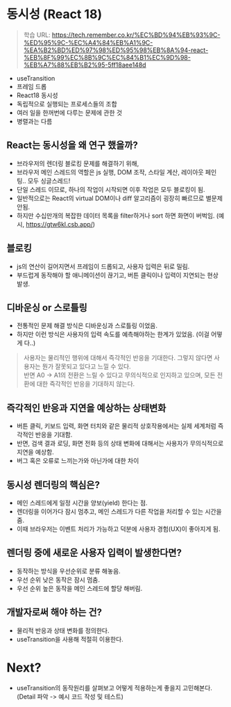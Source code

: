 # 동시성 (React 18)
> 학습 URL: https://tech.remember.co.kr/%EC%BD%94%EB%93%9C-%ED%95%9C-%EC%A4%84%EB%A1%9C-%EA%B2%BD%ED%97%98%ED%95%98%EB%8A%94-react-%EB%8F%99%EC%8B%9C%EC%84%B1%EC%9D%98-%EB%A7%88%EB%B2%95-5ff18aee148d

- useTransition
- 프레임 드롭
- React18 동시성
- 독립적으로 실행되는 프로세스들의 조합
- 여러 일을 한꺼번에 다루는 문제에 관한 것
- 병렬과는 다름

## React는 동시성을 왜 연구 했을까?
- 브라우저의 렌더링 블로킹 문제를 해결하기 위해,
- 브라우저 메인 스레드의 역할은 js 실행, DOM 조작, 스타일 계산, 레이아웃 페인팅.. 모두 싱글스레드!
- 단일 스레드 이므로, 하나의 작업이 시작되면 이후 작업은 모두 블로킹이 됨.
- 일반적으로는 React의 virtual DOM이나 diff 알고리즘이 굉장히 빠르므로 별문제 안됨.
- 하지만 수십만개의 복잡한 데이터 목록을 filter하거나 sort 하면 화면이 버벅임. (예시, https://gtw6kl.csb.app/)

## 블로킹
- js의 연산이 길어지면서 프레임이 드롭되고, 사용자 입력은 뒤로 밀림.
- 부드럽게 동작해야 할 애니메이션이 끊기고, 버튼 클릭이나 입력이 지연되는 현상 발생.

## 디바운싱 or 스로틀링
- 전통적인 문제 해결 방식은 디바운싱과 스로틀링 이었음.
- 하지만 이런 방식은 사용자의 입력 속도를 예측해야하는 한계가 있었음. (이걸 어떻게 다..)

>사용자는 물리적인 행위에 대해서 즉각적인 반응을 기대한다. 그렇지 않다면 사용자는 뭔가 잘못되고 있다고 느낄 수 있다. <br />
>반면 A0 -> A1의 전환은 느릴 수 있다고 무의식적으로 인지하고 있으며, 모든 전환에 대한 즉각적인 반응을 기대하지 않는다.

## 즉각적인 반응과 지연을 예상하는 상태변화
- 버튼 클릭, 키보드 입력, 화면 터치와 같은 물리적 상호작용에서는 실제 세계처럼 즉각적인 반응을 기대함.
- 반면, 검색 결과 로딩, 화면 전화 등의 상태 변화에 대해서는 사용자가 무의식적으로 지연을 예상함.
- 버그 혹은 오류로 느끼는가와 아닌가에 대한 차이

## 동시성 렌더링의 핵심은?
- 메인 스레드에게 일정 시간을 양보(yield) 한다는 점.
- 렌더링을 이어가다 잠시 멈추고, 메인 스레드가 다른 작업을 처리할 수 있는 시간을 줌.
- 이때 브라우저는 이벤트 처리가 가능하고 덕분에 사용자 경험(UX)이 좋아지게 됨.

## 렌더링 중에 새로운 사용자 입력이 발생한다면?
- 동작하는 방식을 우선순위로 분류 해놓음.
- 우선 순위 낮은 동작은 잠시 멈춤.
- 우선 순위 높은 동작을 메인 스레드에 할당 해버림.

## 개발자로써 해야 하는 건?
- 물리적 반응과 상태 변화를 정의한다.
- useTransition을 사용해 적절히 이용한다.

# Next?
- useTransition의 동작원리를 살펴보고 어떻게 적용하는게 좋을지 고민해본다. (Detail 파악 -> 예시 코드 작성 및 테스트)